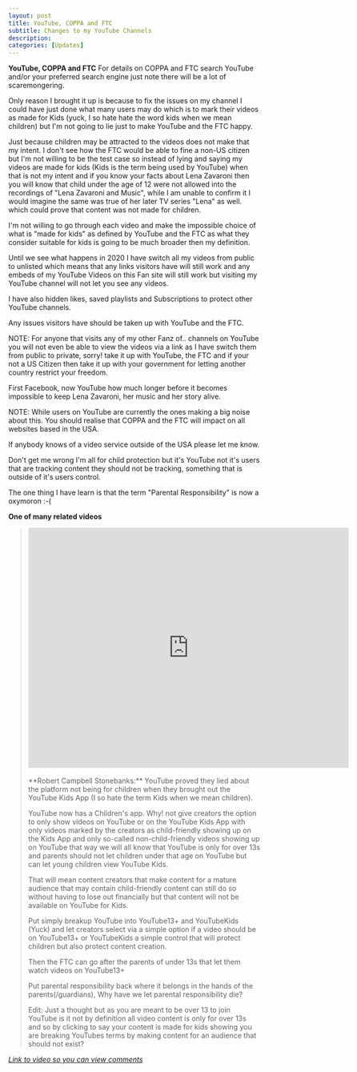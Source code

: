 ```yaml
---
layout: post
title: YouTube, COPPA and FTC
subtitle: Changes to my YouTube Channels
description:
categories: [Updates]
---
```


**YouTube, COPPA and FTC**
For details on COPPA and FTC search YouTube and/or your preferred search engine just note there will be a lot of scaremongering.

Only reason I brought it up is because to fix the issues on my channel I could have just done what many users may do which is to mark their videos as made for Kids (yuck, I so hate hate the word kids when we mean children) but I'm not going to lie just to make YouTube and the FTC happy.

Just because children may be attracted to the videos does not make that my intent. I don't see how the FTC would be able to fine a non-US citizen but I'm not willing to be the test case so instead of lying and saying my videos are made for kids (Kids is the term being used by YouTube) when that is not my intent and if you know your facts about Lena Zavaroni then you will know that child under the age of 12 were not allowed into the recordings of "Lena Zavaroni and Music", while I am unable to confirm it I would imagine the same was true of her later TV series "Lena" as well. which could prove that content was not made for children.

I'm not willing to go through each video and make the impossible choice of what is "made for kids" as defined by YouTube and the FTC as what they consider suitable for kids is going to be much broader then my definition.

Until we see what happens in 2020 I have switch all my videos from public to unlisted which means that any links visitors have will still work and any embeds of my YouTube Videos on this Fan site will still work but visiting my YouTube channel will not let you see any videos.

I have also hidden likes, saved playlists and Subscriptions to protect other YouTube channels.

Any issues visitors have should be taken up with YouTube and the FTC.

NOTE: For anyone that visits any of my other Fanz of.. channels on YouTube you will not even be able to view the videos via a link as I have switch them from public to private, sorry! take it up with YouTube, the FTC and if your not a US Citizen then take it up with your government for letting another country restrict your freedom.

First Facebook, now YouTube how much longer before it becomes impossible to keep Lena Zavaroni, her music and her story alive.

NOTE: While users on YouTube are currently the ones making a big noise about this. You should realise that COPPA and the FTC will impact on all websites based in the USA.

If anybody knows of a video service outside of the USA please let me know.

Don't get me wrong I'm all for child protection but it's YouTube not it's users that are tracking content they should not be tracking, something that is outside of it's users control.

The one thing I have learn is that the term "Parental Responsibility" is now a oxymoron :-(

**One of many related videos**
> <div class="responsive-video"><iframe width="640px" height="480px" src="https://www.youtube.com/embed/3GwDrHOe43E?rel=0&amp;showinfo=1" frameborder="0" allowfullscreen=""></iframe></div>
> <br />
> **Robert Campbell Stonebanks:** YouTube proved they lied about the platform not being for children when they brought out the YouTube Kids App (I so hate the term Kids when we mean children).
>
> YouTube now has a Children's app. Why! not give creators the option to only show videos on YouTube or on the YouTube Kids App with only videos marked by the creators as child-friendly showing up on the Kids App and only so-called non-child-friendly videos showing up on YouTube that way we will all know that YouTube is only for over 13s and parents should not let children under that age on YouTube but can let young children view YouTube Kids.
>
> That will mean content creators that make content for a mature audience that may contain child-friendly content can still do so without having to lose out financially but that content will not be available on YouTube for Kids.
>
> Put simply breakup YouTube into YouTube13+ and YouTubeKids (Yuck) and let creators select via a simple option if a video should be on YouTube13+ or YouTubeKids a simple control that will protect children but also protect content creation.
>
> Then the FTC can go after the parents of under 13s that let them watch videos on YouTube13+
>
> Put parental responsibility back where it belongs in the hands of the parents(/guardians), Why have we let parental responsibility die?
>
> Edit: Just a thought but as you are meant to be over 13 to join YouTube is it not by definition all video content is only for over 13s and so by clicking to say your content is made for kids showing you are breaking YouTubes terms by making content for an audience that should not exist?

<cite>[Link to video so you can view comments](https://www.youtube.com/watch?v=3GwDrHOe43E&lc=UgzAb2LkDz_SArWSXcd4AaABAg)</cite>


